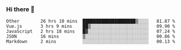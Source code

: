 ### Hi there 👋

<!--
**Hundeklemmen/Hundeklemmen** is a ✨ _special_ ✨ repository because its `README.md` (this file) appears on your GitHub profile.

Here are some ideas to get you started:

- 🔭 I’m currently working on ...
- 🌱 I’m currently learning ...
- 👯 I’m looking to collaborate on ...
- 🤔 I’m looking for help with ...
- 💬 Ask me about ...
- 📫 How to reach me: ...
- 😄 Pronouns: ...
- ⚡ Fun fact: ...
-->
<!--START_SECTION:waka-->
```text
Other        26 hrs 10 mins  ████████████████████▒░░░░   81.87 % 
Vue.js       3 hrs 9 mins    ██▒░░░░░░░░░░░░░░░░░░░░░░   09.90 % 
JavaScript   2 hrs 18 mins   █▓░░░░░░░░░░░░░░░░░░░░░░░   07.24 % 
JSON         16 mins         ▒░░░░░░░░░░░░░░░░░░░░░░░░   00.86 % 
Markdown     2 mins          ░░░░░░░░░░░░░░░░░░░░░░░░░   00.13 % 
```
<!--END_SECTION:waka-->

